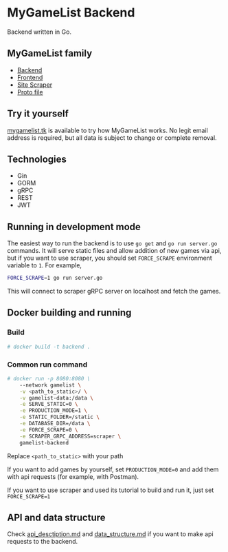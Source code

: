 # MyGameList Backend

Backend written in Go.

## MyGameList family

- [Backend](https://github.com/br3w0r/gamelist-backend)
- [Frontend](https://github.com/br3w0r/gamelist-frontend)
- [Site Scraper](https://github.com/br3w0r/gamelist-scraper)
- [Proto file](https://github.com/br3w0r/gamelist-proto)

## Try it yourself

[mygamelist.tk](https://mygamelist.tk/) is available to try how MyGameList works. No legit email address is required, but all data is subject to change or complete removal.

## Technologies

- Gin
- GORM
- gRPC
- REST
- JWT

## Running in development mode

The easiest way to run the backend is to use `go get` and `go run server.go` commands. It will serve static files and allow addition of new games via api, but if you want to use scraper, you should set `FORCE_SCRAPE` environment variable to `1`. For example,

```bash
FORCE_SCRAPE=1 go run server.go
```

This will connect to scraper gRPC server on localhost and fetch the games.

## Docker building and running

### Build

```bash
# docker build -t backend .
```

### Common run command

```bash
# docker run -p 8080:8080 \
    --network gamelist \
    -v <path_to_static>/ \
    -v gamelist-data:/data \
    -e SERVE_STATIC=0 \
    -e PRODUCTION_MODE=1 \
    -e STATIC_FOLDER=/static \
    -e DATABASE_DIR=/data \
    -e FORCE_SCRAPE=0 \
    -e SCRAPER_GRPC_ADDRESS=scraper \
    gamelist-backend
```

Replace `<path_to_static>` with your path

If you want to add games by yourself, set `PRODUCTION_MODE=0` and add them with api requests (for example, with Postman).

If you want to use scraper and used its tutorial to build and run it, just set `FORCE_SCRAPE=1`

## API and data structure

Check [api_desctiption.md](/api_desctiption.md) and [data_structure.md](/data_structure.md) if you want to make api requests to the backend.
